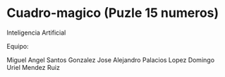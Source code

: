 Cuadro-magico (Puzle 15 numeros)
=============

Inteligencia Artificial

Equipo:

Miguel Angel Santos Gonzalez 
Jose Alejandro Palacios Lopez 
Domingo Uriel Mendez Ruiz 
